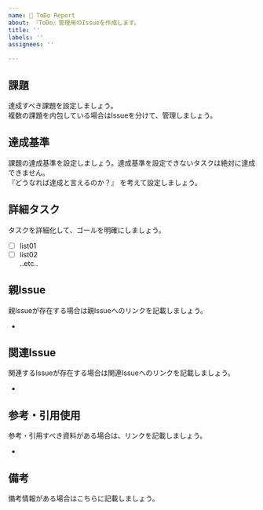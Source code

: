 ```yaml
---
name: 📝 ToDo Report
about: 『ToDo』管理用のIssueを作成します。
title: ''
labels: ''
assignees: ''

---
```


## 課題
達成すべき課題を設定しましょう。  
複数の課題を内包している場合はIssueを分けて、管理しましょう。

## 達成基準
課題の達成基準を設定しましょう。達成基準を設定できないタスクは絶対に達成できません。  
『どうなれば達成と言えるのか？』 を考えて設定しましょう。

## 詳細タスク
タスクを詳細化して、ゴールを明確にしましょう。
- [ ] list01
- [ ] list02  
   ..etc.. 

## 親Issue
親Issueが存在する場合は親Issueへのリンクを記載しましょう。
- []()

## 関連Issue
関連するIssueが存在する場合は関連Issueへのリンクを記載しましょう。
- []()

## 参考・引用使用
参考・引用すべき資料がある場合は、リンクを記載しましょう。
- []()

## 備考
備考情報がある場合はこちらに記載しましょう。
